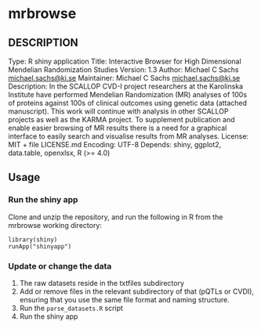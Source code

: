 # mrbrowse

## DESCRIPTION

Type: R shiny application
Title: Interactive Browser for High Dimensional Mendelian Randomization Studies
Version: 1.3
Author: Michael C Sachs <michael.sachs@ki.se>
Maintainer: Michael C Sachs <michael.sachs@ki.se>
Description: In the SCALLOP CVD-I project researchers at the Karolinska Institute 
    have performed Mendelian Randomization (MR) analyses of 100s of proteins against 
    100s of clinical outcomes using genetic data (attached manuscript). This work 
    will continue with analysis in other SCALLOP projects as well as the KARMA 
    project. To supplement publication and enable easier browsing of MR results 
    there is a need for a graphical interface to easily search and visualise 
    results from MR analyses.
License: MIT + file LICENSE.md
Encoding: UTF-8
Depends: 
    shiny,
    ggplot2,
    data.table,
	openxlsx,
    R (>= 4.0)

	
## Usage

### Run the shiny app

Clone and unzip the repository, and run the following in R from the mrbrowse working directory: 

    library(shiny)
	runApp("shinyapp")
	
	
### Update or change the data

1. The raw datasets reside in the txtfiles subdirectory
2. Add or remove files in the relevant subdirectory of that (pQTLs or CVDI), ensuring that you use the same file format and naming structure.
3. Run the `parse_datasets.R` script
4. Run the shiny app